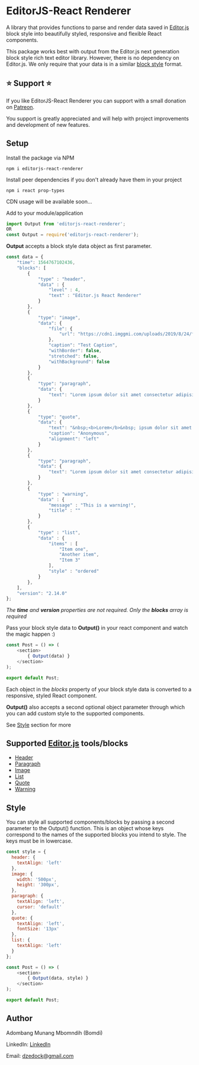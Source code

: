 # EditorJS-React Renderer

A library that provides functions to parse and render data saved in [Editor.js](https://editorjs.io/) block style into beautifully styled, responsive and flexible React components.

This package works best with output from the Editor.js next generation block style rich text editor library. 
However, there is no dependency on Editor.js. We only require that your data is in a similar [block style](https://editorjs.io/saving-data) format.

## ⭐️ Support ⭐️ 

If you like EditorJS-React Renderer you can support with a small donation on [Patreon](https://www.patreon.com/editorjs_react_renderer). 

You support is greatly appreciated and will help with project improvements and development of new features.

## Setup

Install the package via NPM

```shell
npm i editorjs-react-renderer
```

Install peer dependencies if you don't already have them in your project

```shell
npm i react prop-types
```

CDN usage will be available soon...

Add to your module/application

```javascript
import Output from 'editorjs-react-renderer';
OR
const Output = require('editorjs-react-renderer');
```

**Output** accepts a block style data object as first parameter.

```javascript
const data = {
	"time": 1564767102436,
	"blocks": [
		{
			"type" : "header",
			"data" : {
				"level" : 4,
				"text" : "Editor.js React Renderer"
			}
		},
		{
			"type": "image",
			"data": {
				"file": {
					"url": "https://cdn1.imggmi.com/uploads/2019/8/24/fdbf3465641e401ebe0ec58d278656d1-full.jpg"
				},
				"caption": "Test Caption",
				"withBorder": false,
				"stretched": false,
				"withBackground": false
			}
		},
		{
			"type": "paragraph",
			"data": {
				"text": "Lorem ipsum dolor sit amet consectetur adipisicing elit. Doloremque accusantium veritatis dolorum cum amet! Ipsa ullam nisi, dolor explicabo ut nobis repudiandae saepe illo error facilis consectetur, quisquam assumenda dolorum."
			}
		},
		{
			"type": "quote",
			"data": {
				"text": "&nbsp;<b>Lorem</b>&nbsp; ipsum dolor sit amet <mark class=\"cdx-marker\">consectetur</mark> adipisicing elit. Doloremque accusantium veritatis dolorum cum amet! Ipsa ullam nisi, dolor explicabo ut nobis repudiandae saepe illo error facilis consectetur, quisquam assumenda dolorum.",
				"caption": "Anonymous",
				"alignment": "left"
			}
		},
		{
			"type": "paragraph",
			"data": {
				"text": "Lorem ipsum dolor sit amet consectetur adipisicing elit. Doloremque accusantium veritatis dolorum cum amet! Ipsa ullam nisi, dolor explicabo ut nobis repudiandae saepe illo error facilis consectetur, quisquam assumenda dolorum.Lorem ipsum dolor sit amet consectetur adipisicing elit. Doloremque accusantium veritatis dolorum cum amet! Ipsa ullam nisi, dolor explicabo ut nobis repudiandae saepe illo error facilis consectetur, quisquam assumenda dolorum."
			}
		},
		{
			"type" : "warning",
			"data" : {
				"message" : "This is a warning!",
				"title" : ""
			}
		},
		{
			"type" : "list",
			"data" : {
				"items" : [
					"Item one",
					"Another item",
					"Item 3"
				],
				"style" : "ordered"
			}
		},
	],
	"version": "2.14.0"
};
```

*The **time** and **version** properties are not required. Only the **blocks** array is required*

Pass your block style data to **Output()** in your react component and watch the magic happen :)

```javascript
const Post = () => (
	<section>
		{ Output(data) }
	</section>
);

export default Post;
```

Each object in the *blocks* property of your block style data is converted to a responsive, styled React component.

**Output()** also accepts a second optional object parameter through which you can add custom style to the supported components. 

See [Style](#style) section for more

## Supported [Editor.js](https://editorjs.io/) tools/blocks
* [Header](https://github.com/editor-js/header)
* [Paragraph](https://github.com/editor-js/paragraph)
* [Image](https://github.com/editor-js/image)
* [List](https://github.com/editor-js/list)
* [Quote](https://github.com/editor-js/quote)
* [Warning](https://github.com/editor-js/warning)

## Style

You can style all supported components/blocks by passing a second parameter to the Output() function. This is an object whose keys correspond to the names of the supported blocks you intend to style. The keys must be in lowercase. 

```javascript
const style = {
  header: {
    textAlign: 'left'
  },
  image: {
    width: '500px',
    height: '300px',
  },
  paragraph: {
    textAlign: 'left',
    cursor: 'default'
  },
  quote: {
    textAlign: 'left',
    fontSize: '13px'
  },
  list: {
    textAlign: 'left'
  }
};

const Post = () => (
	<section>
		{ Output(data, style) }
	</section>
);

export default Post;
```

## Author

Adombang Munang Mbomndih (Bomdi) 

LinkedIn: [LinkedIn](http://www.linkedin.com/in/adombangmunang)

Email: <dzedock@gmail.com>
